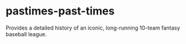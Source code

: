 # pastimes-past-times
Provides a detailed history of an iconic, long-running 10-team fantasy baseball league.
